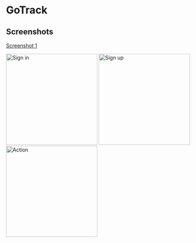 # GoTrack

#### 

## Screenshots

[Screenshot 1](screenshorts/screenshortsApp/sign_in.png)

<p float="left">
  <img alt="Sign in" src="screenshorts/screenshortsApp/sign_in.png" width="250">
  <img alt="Sign up" src="screenshorts/sign_up.png" width="250">
  <img alt="Action" src="screenshorts/action.png" width="250">
</p>
